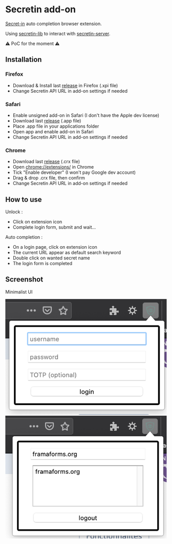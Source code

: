 # Secretin add-on

[Secret-in](http://my.secret-in.me) auto completion browser extension.

Using [secretin-lib](https://github.com/secretin/secretin-lib) to interact with [secretin-server](https://github.com/secretin/secretin-server).

⚠️ PoC for the moment ⚠️

## Installation


### Firefox

- Download & Install last [release](https://github.com/H4ckd4ddy/secretin-add-on/releases/latest) in Firefox (.xpi file)
- Change Secretin API URL in add-on settings if needed

### Safari

- Enable unsigned add-on in Safari (I don't have the Apple dev license)
- Download last [release](https://github.com/H4ckd4ddy/secretin-add-on/releases/latest) (.app file)
- Place .app file in your applications folder
- Open app and enable add-on in Safari
- Change Secretin API URL in add-on settings if needed

### Chrome

- Download last [release](https://github.com/H4ckd4ddy/secretin-add-on/releases/latest) (.crx file) 
- Open [chrome://extensions/](chrome://extensions/) in Chrome
- Tick "Enable developer" (I won't pay Google dev account)
- Drag & drop .crx file, then confirm
- Change Secretin API URL in add-on settings if needed

## How to use

Unlock :

- Click on extension icon
- Complete login form, submit and wait...

Auto completion :

- On a login page, click on extension icon
- The current URL appear as default search keyword
- Double click on wanted secret name
- The login form is completed


## Screenshot

Minimalist UI

![login](images/login.png)
![search](images/search.png)

